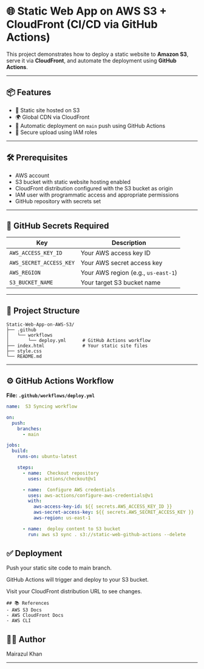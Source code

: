 # 🌐 Static Web App on AWS S3 + CloudFront (CI/CD via GitHub Actions)

This project demonstrates how to deploy a static website to **Amazon S3**, serve it via **CloudFront**, and automate the deployment using **GitHub Actions**.

---

## 📦 Features

- 🚀 Static site hosted on S3
- 🌍 Global CDN via CloudFront
- 🔄 Automatic deployment on `main` push using GitHub Actions
- 🔐 Secure upload using IAM roles

---

## 🛠️ Prerequisites

- AWS account
- S3 bucket with static website hosting enabled
- CloudFront distribution configured with the S3 bucket as origin
- IAM user with programmatic access and appropriate permissions
- GitHub repository with secrets set

---

## 🔐 GitHub Secrets Required

| Key             | Description                           |
|------------------|---------------------------------------|
| `AWS_ACCESS_KEY_ID`     | Your AWS access key ID          |
| `AWS_SECRET_ACCESS_KEY` | Your AWS secret access key      |
| `AWS_REGION`            | Your AWS region (e.g., `us-east-1`) |
| `S3_BUCKET_NAME`        | Your target S3 bucket name      |

---

## 📁 Project Structure

```
Static-Web-App-on-AWS-S3/
├── .github
│   └── workflows
│       └── deploy.yml      # GitHub Actions workflow
├── index.html              # Your static site files
├── style.css
└── README.md
```

---

## ⚙️ GitHub Actions Workflow

**File: `.github/workflows/deploy.yml`**

```yaml
name:  S3 Syncing workflow

on:
  push:
    branches:
      - main 

jobs:
  build:
    runs-on: ubuntu-latest

    steps:
      - name:  Checkout repository
        uses: actions/checkout@v1

      - name:  Configure AWS credentials
        uses: aws-actions/configure-aws-credentials@v1
        with:
          aws-access-key-id: ${{ secrets.AWS_ACCESS_KEY_ID }}
          aws-secret-access-key: ${{ secrets.AWS_SECRET_ACCESS_KEY }}
          aws-region: us-east-1  

      - name:  deploy content to S3 bucket
        run: aws s3 sync . s3://static-web-github-actions --delete
```

## ✅ Deployment 
Push your static site code to main branch.

GitHub Actions will trigger and deploy to your S3 bucket.

Visit your CloudFront distribution URL to see changes.

```
## 📚 References
- AWS S3 Docs
- AWS CloudFront Docs
- AWS CLI

```

## 🧑‍💻 Author
   Mairazul Khan


---










